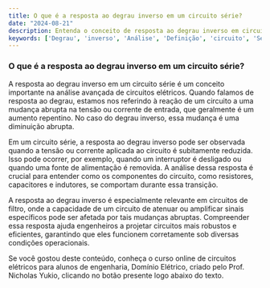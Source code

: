```yaml
---
title: O que é a resposta ao degrau inverso em um circuito série?
date: "2024-08-21"
description: Entenda o conceito de resposta ao degrau inverso em circuitos série e sua importância na análise avançada de circuitos.
keywords: ['Degrau', 'inverso', 'Análise', 'Definição', 'circuito', 'Série', 'Filtro']
---
```


### O que é a resposta ao degrau inverso em um circuito série?

A resposta ao degrau inverso em um circuito série é um conceito importante na análise avançada de circuitos elétricos. Quando falamos de resposta ao degrau, estamos nos referindo à reação de um circuito a uma mudança abrupta na tensão ou corrente de entrada, que geralmente é um aumento repentino. No caso do degrau inverso, essa mudança é uma diminuição abrupta.

Em um circuito série, a resposta ao degrau inverso pode ser observada quando a tensão ou corrente aplicada ao circuito é subitamente reduzida. Isso pode ocorrer, por exemplo, quando um interruptor é desligado ou quando uma fonte de alimentação é removida. A análise dessa resposta é crucial para entender como os componentes do circuito, como resistores, capacitores e indutores, se comportam durante essa transição.

A resposta ao degrau inverso é especialmente relevante em circuitos de filtro, onde a capacidade de um circuito de atenuar ou amplificar sinais específicos pode ser afetada por tais mudanças abruptas. Compreender essa resposta ajuda engenheiros a projetar circuitos mais robustos e eficientes, garantindo que eles funcionem corretamente sob diversas condições operacionais.

Se você gostou deste conteúdo, conheça o curso online de circuitos elétricos para alunos de engenharia, Domínio Elétrico, criado pelo Prof. Nicholas Yukio, clicando no botão presente logo abaixo do texto.